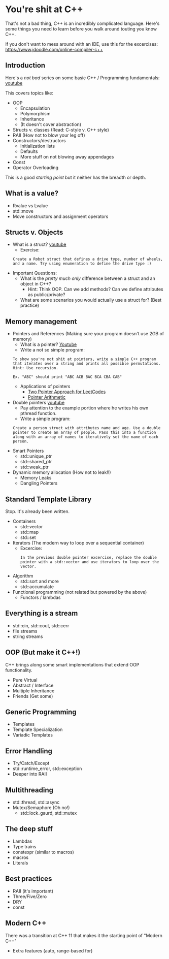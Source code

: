 # You're shit at C++
That's not a bad thing, C++ is an incredibly complicated language. Here's some things you need to learn before you walk around touting you know C++.

If you don't want to mess around with an IDE, use this for the excercises: https://www.jdoodle.com/online-compiler-c++

## Introduction
Here's a *not bad* series on some basic C++ / Programming fundamentals: [youtube](https://www.youtube.com/watch?v=ea6YHMHcS0o&list=PL7Sp69foM4tsgkgZ71LW-SuAAtzjQr5XX&index=4)

This covers topics like:
- OOP
    - Encapsulation
    - Polymorphism
    - Inheritance
    - (It doesn't cover abstraction)
- Structs v. classes (Read: C-style v. C++ style)
- RAII (How not to blow your leg off)
- Constructors/destructors
    - Initialization lists
    - Defaults
    - More stuff on not blowing away appendages
- Const
- Operator Overloading

This is a good *starting point* but it neither has the breadth or depth.

## What is a value?
- Rvalue vs Lvalue
- std::move
- Move constructors and assignment operators

## Structs v. Objects
- What is a struct? [youtube](https://www.youtube.com/watch?v=IW16boBvQpc)
    - Exercise:
    ```
    Create a Robot struct that defines a drive type, number of wheels, and a name. Try using enumeration to define the drive type :)
    ```
- Important Questions:
    - What is the *pretty much only* difference between a struct and an object in C++?
        - Hint: Think OOP. Can we add methods? Can we define attributes as public/private?
    - What are some scenarios you would actually use a struct for? (Best practice)

## Memory management
- Pointers and References (Making sure your program doesn't use 2GB of memory)
    - What is a pointer? [Youtube](https://www.youtube.com/watch?v=2ybLD6_2gKM)
    - Write a not so simple program:
    ```
    To show you're not shit at pointers, write a simple C++ program that iterates over a string and prints all possible permutations. Hint: Use recursion.

    Ex. "ABC" should print "ABC ACB BAC BCA CBA CAB"
    ```
    - Applications of pointers
        - [Two Pointer Approach for LeetCodes](https://www.youtube.com/watch?v=On03HWe2tZM)
        - [Pointer Arithmetic](https://www.youtube.com/watch?v=q24-QTbKQS8)
- Double pointers [youtube](https://www.youtube.com/watch?v=k6ESk9zafHM)
    - Pay attention to the example portion where he writes his own pthread function.
    - Write a simple program:
    ```
    Create a person struct with attributes name and age. Use a double pointer to create an array of people. Pass this into a function along with an array of names to iteratively set the name of each person.
    ```
- Smart Pointers
    - std::unique_ptr
    - std::shared_ptr
    - std::weak_ptr
- Dynamic memory allocation (How not to leak!!)
    - Memory Leaks
    - Dangling Pointers

## Standard Template Library
Stop. It's already been written.
- Containers
    - std::vector
    - std::map
    - std::set
- Iterators (The modern way to loop over a sequential container)
    - Excercise:
        ```
        In the previous double pointer excercise, replace the double pointer with a std::vector and use iterators to loop over the vector.
        ```
- Algorithm
    - std::sort and more
    - std::accumulate
- Functional programming (not related but powered by the above)
    - Functors / lambdas

## Everything is a stream
- std::cin, std::cout, std::cerr
- file streams 
- string streams

## OOP (But make it C++!)
C++ brings along some smart implementations that extend OOP functionality.

- Pure Virtual
- Abstract / Interface
- Multiple Inheritance
- Friends (Get some)

## Generic Programming
- Templates
- Template Specialization
- Variadic Templates


## Error Handling
- Try/Catch/Except
- std::runtime_error, std::exception
- Deeper into RAII

## Multithreading
- std::thread, std::async
- Mutex/Semaphore (Oh no!)
    - std::lock_gaurd, std::mutex

## The deep stuff
- Lambdas
- Type trains
- constexpr (similar to macros)
- macros
- Literals

## Best practices
- RAII (it's important)
- Three/Five/Zero
- DRY
- const

## Modern C++
There was a transition at C++ 11 that makes it the starting point of "Modern C++"
- Extra features (auto, range-based for)
